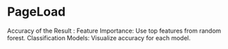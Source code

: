 # PageLoad

  Accuracy of the Result :
  Feature Importance: Use top features from random forest.
  Classification Models: Visualize accuracy for each model.

